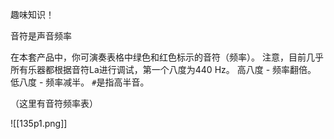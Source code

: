 趣味知识！

音符是声音频率

在本套产品中，你可演奏表格中绿色和红色标示的音符（频率）。
注意，目前几乎所有乐器都根据音符La进行调试，第一个八度为440 Hz。
高八度 - 频率翻倍。
低八度 - 频率减半。
`#`是指高半音。

（这里有音符频率表）

![[135p1.png]]